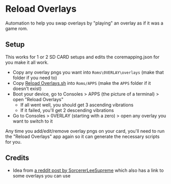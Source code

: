 # Reload Overlays

Automation to help you swap overlays by "playing" an overlay as if it was a game rom.

## Setup

This works for 1 or 2 SD CARD setups and edits the coremapping.json for you make it all work.

- Copy any overlay pngs you want into `Roms\0VERLAY\overlays` (make that folder if you need to)
- Copy [Reload Overlays.sh](Reload%20Overlays.sh) into `Roms/APPS` (make the `APPS` folder if it doesn't exist)
- Boot your device, go to Consoles > APPS (the picture of a terminal) > open "Reload Overlays"
  - If all went well, you should get 3 ascending vibrations
  - If it failed, you'll get 2 descending vibrations
- Go to Consoles > 0VERLAY (starting with a zero) > open any overlay you want to switch to it

Any time you add/edit/remove overlay pngs on your card, you'll need to run the "Reload Overlays" app again so it can generate the necessary scripts for you.

## Credits

- Idea from [a reddit post by SorcererLeeSupreme](https://www.reddit.com/r/RG35XX/comments/124ifth/garlicos_with_changeable_overlays/) which also has a link to some overlays you can use